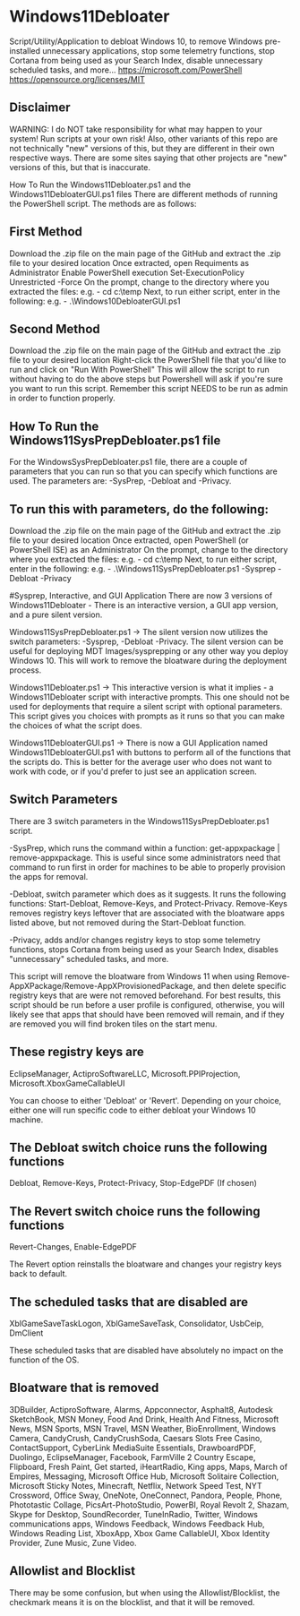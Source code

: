 # Windows11Debloater
Script/Utility/Application to debloat Windows 10, to remove Windows pre-installed unnecessary applications, stop some telemetry functions, stop Cortana from being used as your Search Index, disable unnecessary scheduled tasks, and more...
https://microsoft.com/PowerShell https://opensource.org/licenses/MIT

## Disclaimer
WARNING: I do NOT take responsibility for what may happen to your system! Run scripts at your own risk! Also, other variants of this repo are not technically "new" versions of this, but they are different in their own respective ways. There are some sites saying that other projects are "new" versions of this, but that is inaccurate.

How To Run the Windows11Debloater.ps1 and the Windows11DebloaterGUI.ps1 files
There are different methods of running the PowerShell script. The methods are as follows:

## First Method
Download the .zip file on the main page of the GitHub and extract the .zip file to your desired location
Once extracted, open Requiments as Administrator
Enable PowerShell execution Set-ExecutionPolicy Unrestricted -Force
On the prompt, change to the directory where you extracted the files:   e.g. - cd c:\temp
Next, to run either script, enter in the following:   e.g. - .\Windows10DebloaterGUI.ps1

## Second Method
Download the .zip file on the main page of the GitHub and extract the .zip file to your desired location
Right-click the PowerShell file that you'd like to run and click on "Run With PowerShell"
This will allow the script to run without having to do the above steps but Powershell will ask if you're sure you want to run this script.
Remember this script NEEDS to be run as admin in order to function properly.

## How To Run the Windows11SysPrepDebloater.ps1 file
For the WindowsSysPrepDebloater.ps1 file, there are a couple of parameters that you can run so that you can specify which functions are used. The parameters are: -SysPrep, -Debloat and -Privacy.

## To run this with parameters, do the following:

Download the .zip file on the main page of the GitHub and extract the .zip file to your desired location
Once extracted, open PowerShell (or PowerShell ISE) as an Administrator
On the prompt, change to the directory where you extracted the files:   e.g. - cd c:\temp
Next, to run either script, enter in the following:
e.g. - .\Windows11SysPrepDebloater.ps1 -Sysprep -Debloat -Privacy

#Sysprep, Interactive, and GUI Application
There are now 3 versions of Windows11Debloater - There is an interactive version, a GUI app version, and a pure silent version.

Windows11SysPrepDebloater.ps1 -> The silent version now utilizes the switch parameters: -Sysprep, -Debloat -Privacy. The silent version can be useful for deploying MDT Images/sysprepping or any other way you deploy Windows 10. This will work to remove the bloatware during the deployment process.

Windows11Debloater.ps1 -> This interactive version is what it implies - a Windows11Debloater script with interactive prompts. This one should not be used for deployments that require a silent script with optional parameters. This script gives you choices with prompts as it runs so that you can make the choices of what the script does.

Windows11DebloaterGUI.ps1 -> There is now a GUI Application named Windows11DebloaterGUI.ps1 with buttons to perform all of the functions that the scripts do. This is better for the average user who does not want to work with code, or if you'd prefer to just see an application screen.

## Switch Parameters
There are 3 switch parameters in the Windows11SysPrepDebloater.ps1 script.

-SysPrep, which runs the command within a function: get-appxpackage | remove-appxpackage. This is useful since some administrators need that command to run first in order for machines to be able to properly provision the apps for removal.

-Debloat, switch parameter which does as it suggests. It runs the following functions: Start-Debloat, Remove-Keys, and Protect-Privacy. Remove-Keys removes registry keys leftover that are associated with the bloatware apps listed above, but not removed during the Start-Debloat function.

-Privacy, adds and/or changes registry keys to stop some telemetry functions, stops Cortana from being used as your Search Index, disables "unnecessary" scheduled tasks, and more.

This script will remove the bloatware from Windows 11 when using Remove-AppXPackage/Remove-AppXProvisionedPackage, and then delete specific registry keys that are were not removed beforehand. For best results, this script should be run before a user profile is configured, otherwise, you will likely see that apps that should have been removed will remain, and if they are removed you will find broken tiles on the start menu.

## These registry keys are
EclipseManager, ActiproSoftwareLLC, Microsoft.PPIProjection, Microsoft.XboxGameCallableUI

You can choose to either 'Debloat' or 'Revert'. Depending on your choice, either one will run specific code to either debloat your Windows 10 machine.

## The Debloat switch choice runs the following functions
Debloat, Remove-Keys, Protect-Privacy, Stop-EdgePDF (If chosen)

## The Revert switch choice runs the following functions
Revert-Changes, Enable-EdgePDF

The Revert option reinstalls the bloatware and changes your registry keys back to default.

## The scheduled tasks that are disabled are
XblGameSaveTaskLogon, XblGameSaveTask, Consolidator, UsbCeip, DmClient

These scheduled tasks that are disabled have absolutely no impact on the function of the OS.

## Bloatware that is removed
3DBuilder, ActiproSoftware, Alarms, Appconnector, Asphalt8, Autodesk SketchBook, MSN Money, Food And Drink, Health And Fitness, Microsoft News, MSN Sports, MSN Travel, MSN Weather, BioEnrollment, Windows Camera, CandyCrush, CandyCrushSoda, Caesars Slots Free Casino, ContactSupport, CyberLink MediaSuite Essentials, DrawboardPDF, Duolingo, EclipseManager, Facebook, FarmVille 2 Country Escape, Flipboard, Fresh Paint, Get started, iHeartRadio, King apps, Maps, March of Empires, Messaging, Microsoft Office Hub, Microsoft Solitaire Collection, Microsoft Sticky Notes, Minecraft, Netflix, Network Speed Test, NYT Crossword, Office Sway, OneNote, OneConnect, Pandora, People, Phone, Phototastic Collage, PicsArt-PhotoStudio, PowerBI, Royal Revolt 2, Shazam, Skype for Desktop, SoundRecorder, TuneInRadio, Twitter, Windows communications apps, Windows Feedback, Windows Feedback Hub, Windows Reading List, XboxApp, Xbox Game CallableUI, Xbox Identity Provider, Zune Music, Zune Video.

## Allowlist and Blocklist
There may be some confusion, but when using the Allowlist/Blocklist, the checkmark means it is on the blocklist, and that it will be removed.
